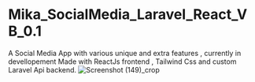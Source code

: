 # Mika_SocialMedia_Laravel_React_VB_0.1

A Social Media App with various unique and extra features , currently in devellopement Made with ReactJs frontend , Tailwind  Css and custom Laravel Api backend.
![Screenshot (149)_crop](https://github.com/RafihYahya/Mika_SocialMedia_Laravel_React_VB_0.1/assets/31630620/aa5b7d22-08f2-46ad-a624-dd7b3efb357b)
